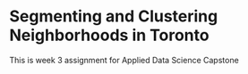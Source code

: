 # Segmenting and Clustering Neighborhoods in Toronto
This is week 3 assignment for Applied Data Science Capstone
